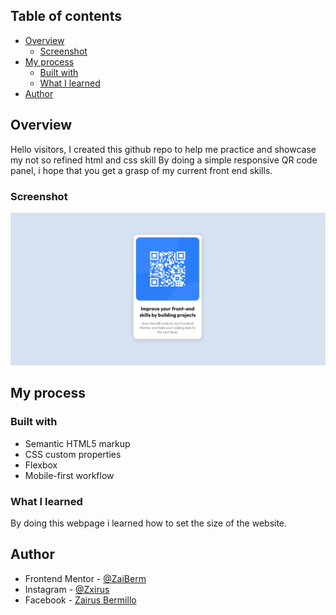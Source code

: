 
## Table of contents

- [Overview](#overview)
  - [Screenshot](#screenshot)
- [My process](#my-process)
  - [Built with](#built-with)
  - [What I learned](#what-i-learned)
- [Author](#author)


## Overview

  Hello visitors, I created this github repo to help me practice and showcase my not so refined html and css skill
  By doing a simple responsive QR code panel, i hope that you get a grasp of my current front end skills.

### Screenshot

![SCREENSHOT](.//screenshot.jpeg)


## My process

### Built with

- Semantic HTML5 markup
- CSS custom properties
- Flexbox
- Mobile-first workflow

### What I learned

By doing this webpage i learned how to set the size of the website.


## Author

- Frontend Mentor - [@ZaiBerm](https://www.frontendmentor.io/profile/ZaiBerm)
- Instagram - [@Zxirus](https://www.instagram.com/zxirus/)
- Facebook - [Zairus Bermillo](https://web.facebook.com/zairus.bermillo.9)